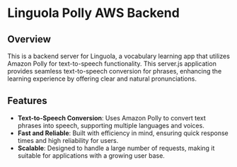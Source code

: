 # Linguola Polly AWS Backend

## Overview

This is a backend server for Linguola, a vocabulary learning app that utilizes Amazon Polly for text-to-speech functionality. This server.js application provides seamless text-to-speech conversion for phrases, enhancing the learning experience by offering clear and natural pronunciations.

## Features

- **Text-to-Speech Conversion**: Uses Amazon Polly to convert text phrases into speech, supporting multiple languages and voices.
- **Fast and Reliable**: Built with efficiency in mind, ensuring quick response times and high reliability for users.
- **Scalable**: Designed to handle a large number of requests, making it suitable for applications with a growing user base.
